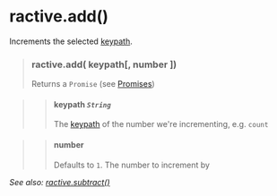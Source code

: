 # ractive.add()

Increments the selected [keypath](keypaths.md).


> ### ractive.add( keypath[, number ])
> Returns a `Promise` (see [Promises](Promises.md))

> > #### **keypath** *`String`*
> > The [keypath](keypaths.md) of the number we're incrementing, e.g. `count`

> > #### number
> > Defaults to `1`. The number to increment by

*See also: [ractive.subtract()](ractive-subtract.md)*
